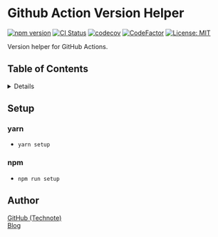 # Github Action Version Helper

[![npm version](https://badge.fury.io/js/%40technote-space%2Fgithub-action-version-helper.svg)](https://badge.fury.io/js/%40technote-space%2Fgithub-action-version-helper)
[![CI Status](https://github.com/technote-space/github-action-version-helper/workflows/CI/badge.svg)](https://github.com/technote-space/github-action-version-helper/actions)
[![codecov](https://codecov.io/gh/technote-space/github-action-version-helper/branch/master/graph/badge.svg)](https://codecov.io/gh/technote-space/github-action-version-helper)
[![CodeFactor](https://www.codefactor.io/repository/github/technote-space/github-action-version-helper/badge)](https://www.codefactor.io/repository/github/technote-space/github-action-version-helper)
[![License: MIT](https://img.shields.io/badge/License-MIT-blue.svg)](https://github.com/technote-space/github-action-version-helper/blob/master/LICENSE)

Version helper for GitHub Actions.

## Table of Contents

<!-- START doctoc generated TOC please keep comment here to allow auto update -->
<!-- DON'T EDIT THIS SECTION, INSTEAD RE-RUN doctoc TO UPDATE -->
<details>
<summary>Details</summary>

- [Setup](#setup)
  - [yarn](#yarn)
  - [npm](#npm)
- [Author](#author)

</details>
<!-- END doctoc generated TOC please keep comment here to allow auto update -->

## Setup
### yarn
- `yarn setup`
### npm
- `npm run setup`

## Author
[GitHub (Technote)](https://github.com/technote-space)  
[Blog](https://technote.space)
